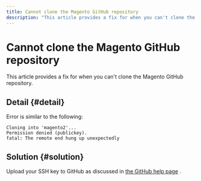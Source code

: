 ```yaml
---
title: Cannot clone the Magento GitHub repository
description: "This article provides a fix for when you can't clone the Magento GitHub repository."
---
```


# Cannot clone the Magento GitHub repository

This article provides a fix for when you can't clone the Magento GitHub repository.

## Detail {#detail}

Error is similar to the following:

```terminal
Cloning into 'magento2'...
Permission denied (publickey).
fatal: The remote end hung up unexpectedly
```

## Solution {#solution}

Upload your SSH key to GitHub as discussed in [the GitHub help page](https://help.github.com/articles/generating-ssh-keys) . 

